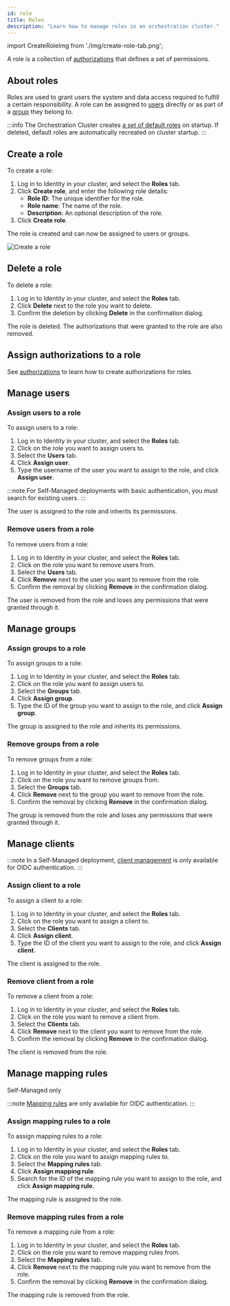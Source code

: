 ```yaml
---
id: role
title: Roles
description: "Learn how to manage roles in an orchestration cluster."
---
```


import CreateRoleImg from './img/create-role-tab.png';

A role is a collection of [authorizations](authorization.md) that defines a set of permissions.

## About roles

Roles are used to grant users the system and data access required to fulfill a certain responsibility. A role can be assigned to [users](user.md) directly or as part of a [group](group.md) they belong to.

:::info
The Orchestration Cluster creates [a set of default roles](../concepts/access-control/authorizations.md#default-roles) on startup. If deleted, default roles are automatically recreated on cluster startup.
:::

## Create a role

To create a role:

1. Log in to Identity in your cluster, and select the **Roles** tab.
2. Click **Create role**, and enter the following role details:
   - **Role ID**: The unique identifier for the role.
   - **Role name**: The name of the role.
   - **Description**: An optional description of the role.
3. Click **Create role**.

The role is created and can now be assigned to users or groups.

<img src={CreateRoleImg} alt="Create a role" class="img-700"/>

## Delete a role

To delete a role:

1. Log in to Identity in your cluster, and select the **Roles** tab.
2. Click **Delete** next to the role you want to delete.
3. Confirm the deletion by clicking **Delete** in the confirmation dialog.

The role is deleted. The authorizations that were granted to the role are also removed.

## Assign authorizations to a role

See [authorizations](./authorization.md) to learn how to create authorizations for roles.

## Manage users

### Assign users to a role

To assign users to a role:

1. Log in to Identity in your cluster, and select the **Roles** tab.
2. Click on the role you want to assign users to.
3. Select the **Users** tab.
4. Click **Assign user**.
5. Type the username of the user you want to assign to the role, and click **Assign user**.

:::note
For Self-Managed deployments with basic authentication, you must search for existing users.
:::

The user is assigned to the role and inherits its permissions.

### Remove users from a role

To remove users from a role:

1. Log in to Identity in your cluster, and select the **Roles** tab.
2. Click on the role you want to remove users from.
3. Select the **Users** tab.
4. Click **Remove** next to the user you want to remove from the role.
5. Confirm the removal by clicking **Remove** in the confirmation dialog.

The user is removed from the role and loses any permissions that were granted through it.

## Manage groups

### Assign groups to a role

To assign groups to a role:

1. Log in to Identity in your cluster, and select the **Roles** tab.
2. Click on the role you want to assign users to.
3. Select the **Groups** tab.
4. Click **Assign group**.
5. Type the ID of the group you want to assign to the role, and click **Assign group**.

The group is assigned to the role and inherits its permissions.

### Remove groups from a role

To remove groups from a role:

1. Log in to Identity in your cluster, and select the **Roles** tab.
2. Click on the role you want to remove groups from.
3. Select the **Groups** tab.
4. Click **Remove** next to the group you want to remove from the role.
5. Confirm the removal by clicking **Remove** in the confirmation dialog.

The group is removed from the role and loses any permissions that were granted through it.

## Manage clients

:::note
In a Self-Managed deployment, [client management](client.md) is only available for OIDC authentication.
:::

### Assign client to a role

To assign a client to a role:

1. Log in to Identity in your cluster, and select the **Roles** tab.
2. Click on the role you want to assign a client to.
3. Select the **Clients** tab.
4. Click **Assign client**.
5. Type the ID of the client you want to assign to the role, and click **Assign client**.

The client is assigned to the role.

### Remove client from a role

To remove a client from a role:

1. Log in to Identity in your cluster, and select the **Roles** tab.
2. Click on the role you want to remove a client from.
3. Select the **Clients** tab.
4. Click **Remove** next to the client you want to remove from the role.
5. Confirm the removal by clicking **Remove** in the confirmation dialog.

The client is removed from the role.

## Manage mapping rules

<span class="badge badge--platform">Self-Managed only</span>

:::note
[Mapping rules](../concepts/access-control/mapping-rules.md) are only available for OIDC authentication.
:::

### Assign mapping rules to a role

To assign mapping rules to a role:

1. Log in to Identity in your cluster, and select the **Roles** tab.
2. Click on the role you want to assign mapping rules to.
3. Select the **Mapping rules** tab.
4. Click **Assign mapping rule**.
5. Search for the ID of the mapping rule you want to assign to the role, and click **Assign mapping rule**.

The mapping rule is assigned to the role.

### Remove mapping rules from a role

To remove a mapping rule from a role:

1. Log in to Identity in your cluster, and select the **Roles** tab.
2. Click on the role you want to remove mapping rules from.
3. Select the **Mapping rules** tab.
4. Click **Remove** next to the mapping rule you want to remove from the role.
5. Confirm the removal by clicking **Remove** in the confirmation dialog.

The mapping rule is removed from the role.
